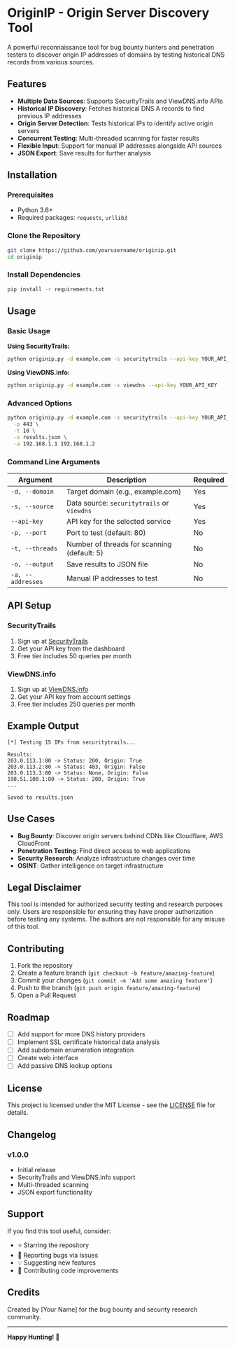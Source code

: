 # OriginIP - Origin Server Discovery Tool

A powerful reconnaissance tool for bug bounty hunters and penetration testers to discover origin IP addresses of domains by testing historical DNS records from various sources.

## Features

- **Multiple Data Sources**: Supports SecurityTrails and ViewDNS.info APIs
- **Historical IP Discovery**: Fetches historical DNS A records to find previous IP addresses
- **Origin Server Detection**: Tests historical IPs to identify active origin servers
- **Concurrent Testing**: Multi-threaded scanning for faster results
- **Flexible Input**: Support for manual IP addresses alongside API sources
- **JSON Export**: Save results for further analysis

## Installation

### Prerequisites
- Python 3.6+
- Required packages: `requests`, `urllib3`

### Clone the Repository
```bash
git clone https://github.com/yourusername/originip.git
cd originip
```

### Install Dependencies
```bash
pip install -r requirements.txt
```

## Usage

### Basic Usage

**Using SecurityTrails:**
```bash
python originip.py -d example.com -s securitytrails --api-key YOUR_API_KEY
```

**Using ViewDNS.info:**
```bash
python originip.py -d example.com -s viewdns --api-key YOUR_API_KEY
```

### Advanced Options

```bash
python originip.py -d example.com -s securitytrails --api-key YOUR_API_KEY \
  -p 443 \
  -t 10 \
  -o results.json \
  -a 192.168.1.1 192.168.1.2
```

### Command Line Arguments

| Argument | Description | Required |
|----------|-------------|----------|
| `-d, --domain` | Target domain (e.g., example.com) | Yes |
| `-s, --source` | Data source: `securitytrails` or `viewdns` | Yes |
| `--api-key` | API key for the selected service | Yes |
| `-p, --port` | Port to test (default: 80) | No |
| `-t, --threads` | Number of threads for scanning (default: 5) | No |
| `-o, --output` | Save results to JSON file | No |
| `-a, --addresses` | Manual IP addresses to test | No |

## API Setup

### SecurityTrails
1. Sign up at [SecurityTrails](https://securitytrails.com/)
2. Get your API key from the dashboard
3. Free tier includes 50 queries per month

### ViewDNS.info
1. Sign up at [ViewDNS.info](https://viewdns.info/)
2. Get your API key from account settings
3. Free tier includes 250 queries per month

## Example Output

```
[*] Testing 15 IPs from securitytrails...

Results:
203.0.113.1:80 -> Status: 200, Origin: True
203.0.113.2:80 -> Status: 403, Origin: False
203.0.113.3:80 -> Status: None, Origin: False
198.51.100.1:80 -> Status: 200, Origin: True
...

Saved to results.json
```

## Use Cases

- **Bug Bounty**: Discover origin servers behind CDNs like Cloudflare, AWS CloudFront
- **Penetration Testing**: Find direct access to web applications
- **Security Research**: Analyze infrastructure changes over time
- **OSINT**: Gather intelligence on target infrastructure

## Legal Disclaimer

This tool is intended for authorized security testing and research purposes only. Users are responsible for ensuring they have proper authorization before testing any systems. The authors are not responsible for any misuse of this tool.

## Contributing

1. Fork the repository
2. Create a feature branch (`git checkout -b feature/amazing-feature`)
3. Commit your changes (`git commit -m 'Add some amazing feature'`)
4. Push to the branch (`git push origin feature/amazing-feature`)
5. Open a Pull Request

## Roadmap

- [ ] Add support for more DNS history providers
- [ ] Implement SSL certificate historical data analysis
- [ ] Add subdomain enumeration integration
- [ ] Create web interface
- [ ] Add passive DNS lookup options

## License

This project is licensed under the MIT License - see the [LICENSE](LICENSE) file for details.

## Changelog

### v1.0.0
- Initial release
- SecurityTrails and ViewDNS.info support
- Multi-threaded scanning
- JSON export functionality

## Support

If you find this tool useful, consider:
- ⭐ Starring the repository
- 🐛 Reporting bugs via Issues
- 💡 Suggesting new features
- 🔧 Contributing code improvements

## Credits

Created by [Your Name] for the bug bounty and security research community.

---

**Happy Hunting! 🎯**
